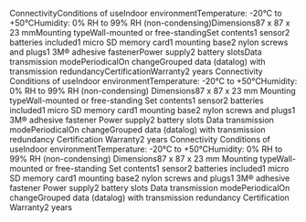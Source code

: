 ConnectivityConditions of useIndoor environmentTemperature: -20°C to +50°CHumidity: 0% RH to 99% RH (non-condensing)Dimensions87 x 87 x 23 mmMounting typeWall-mounted or free-standingSet contents1 sensor2 batteries included1 micro SD memory card1 mounting base2 nylon screws and plugs1 3M® adhesive fastenerPower supply2 battery slotsData transmission modePeriodicalOn changeGrouped data (datalog) with transmission redundancyCertificationWarranty2 years
Connectivity
Conditions of useIndoor environmentTemperature: -20°C to +50°CHumidity: 0% RH to 99% RH (non-condensing)
Dimensions87 x 87 x 23 mm
Mounting typeWall-mounted or free-standing
Set contents1 sensor2 batteries included1 micro SD memory card1 mounting base2 nylon screws and plugs1 3M® adhesive fastener
Power supply2 battery slots
Data transmission modePeriodicalOn changeGrouped data (datalog) with transmission redundancy
Certification
Warranty2 years
Connectivity
Conditions of useIndoor environmentTemperature: -20°C to +50°CHumidity: 0% RH to 99% RH (non-condensing)
Dimensions87 x 87 x 23 mm
Mounting typeWall-mounted or free-standing
Set contents1 sensor2 batteries included1 micro SD memory card1 mounting base2 nylon screws and plugs1 3M® adhesive fastener
Power supply2 battery slots
Data transmission modePeriodicalOn changeGrouped data (datalog) with transmission redundancy
Certification
Warranty2 years
